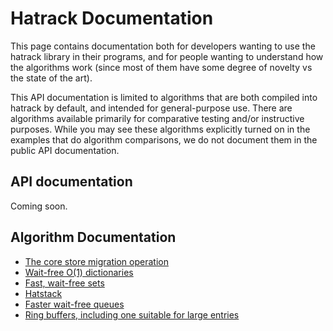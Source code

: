 # Hatrack Documentation

This page contains documentation both for developers wanting to use the hatrack library in their programs, and for people wanting to understand how the algorithms work (since most of them have some degree of novelty vs the state of the art).

This API documentation is limited to algorithms that are both compiled into hatrack by default, and intended for general-purpose use. There are algorithms available primarily for comparative testing and/or instructive purposes.  While you may see these algorithms explicitly turned on in the examples that do algorithm comparisons, we do not document them in the public API documentation.

## API documentation


Coming soon.

## Algorithm Documentation
- [The core store migration operation](migration.md)
- [Wait-free O(1) dictionaries](dicts.md)
- [Fast, wait-free sets](sets.md)
- [Hatstack](hatstack.md)
- [Faster wait-free queues](queue.md)
- [Ring buffers, including one suitable for large entries](ring.md)